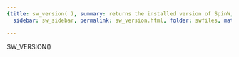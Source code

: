 ```yaml
---
{title: sw_version( ), summary: returns the installed version of SpinW, keywords: sample,
  sidebar: sw_sidebar, permalink: sw_version.html, folder: swfiles, mathjax: 'true'}

---
```

 
SW_VERSION()
 

